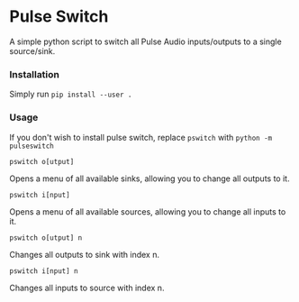 # Pulse Switch

A simple python script to switch all Pulse Audio inputs/outputs to a single source/sink.

### Installation
Simply run `pip install --user .`

### Usage

If you don't wish to install pulse switch, replace `pswitch` with `python -m pulseswitch`

`pswitch o[utput]`

Opens a menu of all available sinks, allowing you to change all outputs to it.

`pswitch i[nput]`

Opens a menu of all available sources, allowing you to change all inputs to it.

`pswitch o[utput] n`

Changes all outputs to sink with index n.


`pswitch i[nput] n`

Changes all inputs to source with index n.

